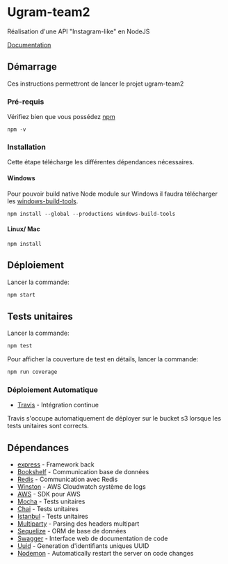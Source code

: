 # Ugram-team2

Réalisation d'une API "Instagram-like" en NodeJS

[Documentation](http://ugram-team02.pm9h7ckh7u.us-east-2.elasticbeanstalk.com/)

## Démarrage

Ces instructions permettront de lancer le projet ugram-team2

### Pré-requis

Vérifiez bien que vous possédez [npm](https://github.com/npm/cli) 

```
npm -v
```

### Installation

Cette étape télécharge les différentes dépendances nécessaires.

#### Windows
Pour pouvoir build native Node module sur Windows il faudra télécharger les [windows-build-tools](https://github.com/felixrieseberg/windows-build-tools/blob/master/README.md).

```
npm install --global --productions windows-build-tools
```

#### Linux/ Mac
```
npm install
```

## Déploiement

Lancer la commande:
```sh
npm start
```

## Tests unitaires

Lancer la commande:
```sh
npm test
```

Pour afficher la couverture de test en détails, lancer la commande:
```sh
npm run coverage
```

### Déploiement Automatique

* [Travis](https://travis-ci.com/) - Intégration continue

Travis s'occupe automatiquement de déployer sur le bucket s3 lorsque les tests unitaires sont corrects.

## Dépendances

* [express](http://expressjs.com/) - Framework back
* [Bookshelf](http://bookshelfjs.org/) - Communication base de données
* [Redis](http://redis.js.org/) - Communication avec Redis
* [Winston](https://github.com/lazywithclass/) - AWS Cloudwatch système de logs
* [AWS](https://aws.amazon.com/sdk-for-node-js/) - SDK pour AWS
* [Mocha](https://mochajs.org/) - Tests unitaires
* [Chai](http://chaijs.com/) - Tests unitaires
* [Istanbul](http://gotwarlost.github.io/istanbul/) - Tests unitaires
* [Multiparty](https://github.com/pillarjs/multiparty) - Parsing des headers multipart
* [Sequelize](https://github.com/sequelize/sequelize) - ORM de base de données
* [Swagger](https://swagger.io/tools/swagger-ui/) - Interface web de documentation de code
* [Uuid](https://github.com/kelektiv/node-uuid) - Generation d'identifiants uniques UUID
* [Nodemon](https://github.com/remy/nodemon) - Automatically restart the server on code changes
